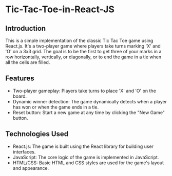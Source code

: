 # Tic-Tac-Toe-in-React-JS

## Introduction

This is a simple implementation of the classic Tic Tac Toe game using React.js. It's a two-player game where players take turns marking 'X' and 'O' on a 3x3 grid. The goal is to be the first to get three of your marks in a row horizontally, vertically, or diagonally, or to end the game in a tie when all the cells are filled.

## Features

- Two-player gameplay: Players take turns to place 'X' and 'O' on the board.
- Dynamic winner detection: The game dynamically detects when a player has won or when the game ends in a tie.
- Reset button: Start a new game at any time by clicking the "New Game" button.

## Technologies Used

- React.js: The game is built using the React library for building user interfaces.
- JavaScript: The core logic of the game is implemented in JavaScript.
- HTML/CSS: Basic HTML and CSS styles are used for the game's layout and appearance.
